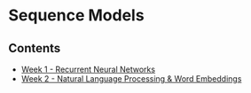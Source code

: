 # Sequence Models

## Contents

* [Week 1 - Recurrent Neural Networks](./week-1.ipynb)
* [Week 2 - Natural Language Processing & Word Embeddings](./week-2.ipynb)
